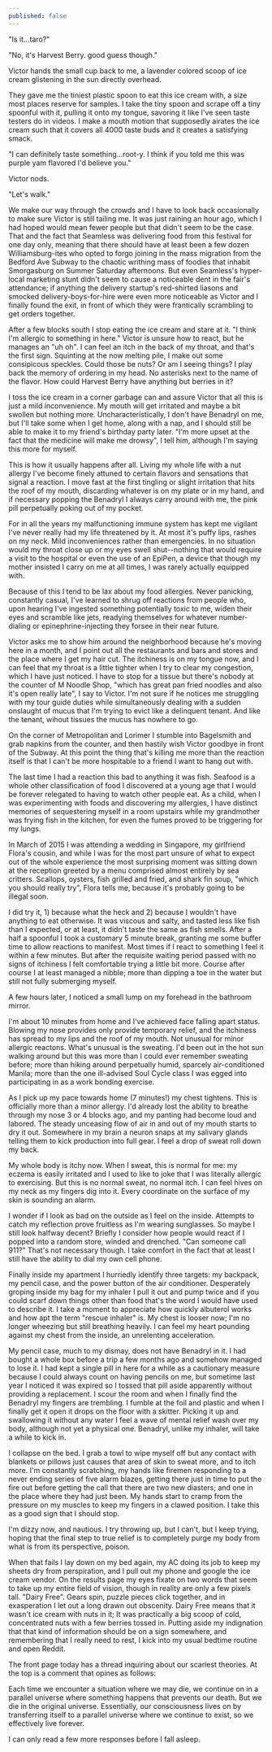 ```yaml
---
published: false
---
```





"Is it...taro?"

"No, it's Harvest Berry. good guess though."

Victor hands the small cup back to me, a lavender colored scoop of ice cream glistening in the sun directly overhead. 

They gave me the tiniest plastic spoon to eat this ice cream with, a size most places reserve for samples. I take the tiny spoon and scrape off a tiny spoonful with it, pulling it onto my tongue, savoring it like I've seen taste testers do in videos. I make a mouth motion that supposedly airates the ice cream such that it covers all 4000 taste buds and it creates a satisfying smack.

"I can definitely taste something...root-y. I think if you told me this was purple yam flavored I'd believe you."

Victor nods.

"Let's walk."

We make our way through the crowds and I have to look back occasionally to make sure Victor is still tailing me. It was just raining an hour ago, which I had hoped would mean fewer people but that didn't seem to be the case. That and the fact that Seamless was delivering food from this festival for one day only, meaning that there should have at least been a few dozen Williamsburg-ites who opted to forgo joining in the mass migration from the Bedford Ave Subway to the chaotic writhing mass of foodies that inhabit Smorgasburg on Summer Saturday afternoons. But even Seamless's hyper-local marketing stunt didn't seem to cause a noticeable dent in the fair's attendance; if anything the delivery startup's red-shirted liasons and smocked delivery-boys-for-hire were even more noticeable as Victor and I finally found the exit, in front of which they were frantically scrambling to get orders together.

After a few blocks south I stop eating the ice cream and stare at it. "I think I'm allergic to something in here." Victor is unsure how to react, but he manages an "uh oh". I can feel an itch in the back of my throat, and that's the first sign. Squinting at the now melting pile, I make out some consipicous speckles. Could those be nuts? Or am I seeing things? I play back the memory of ordering in my head. No asterisks next to the name of the flavor. How could Harvest Berry have anything but berries in it?

I toss the ice cream in a corner garbage can and assure Victor that all this is just a mild inconvenience. My mouth will get irritated and maybe a bit swollen but nothing more. Uncharacteristically, I don't have Benadryl on me, but I'll take some when I get home, along with a nap, and I should still be able to make it to my friend's birthday party later. "I'm more upset at the fact that the medicine will make me drowsy", I tell him, although I'm saying this more for myself.


This is how it usually happens after all. Living my whole life with a nut allergy I've become finely attuned to certain flavors and sensations that signal a reaction. I move fast at the first tingling or slight irritation that hits the roof of my mouth, discarding whatever is on my plate or in my hand, and if necessary popping the Benadryl I always carry around with me, the pink pill perpetually poking out of my pocket.

For in all the years my malfunctioning immune system has kept me vigilant I've never really had my life threatened by it. At most it's puffy lips, rashes on my neck. Mild inconveniences rather than emergencies. In no situation would my throat close up or my eyes swell shut--nothing that would require a visit to the hospital or even the use of an EpiPen, a device that though my mother insisted I carry on me at all times, I was rarely actually equipped with.

Because of this I tend to be lax about my food allergies. Never panicking, constantly casual, I've learned to shrug off reactions from people who, upon hearing I've ingested something potentially toxic to me, widen their eyes and scramble like jets, readying themselves for whatever number-dialing or epinephrine-injecting they forsee in their near future. 

Victor asks me to show him around the neighborhood because he's moving here in a month, and I point out all the restaurants and bars and stores and the place where I get my hair cut. The itchiness is on my tongue now, and I can feel that my throat is a little tighter when I try to clear my congestion, which I have just noticed. I have to stop for a tissue but there's nobody at the counter of M Noodle Shop, "which has great pan fried noodles and also it's open really late", I say to Victor. I'm not sure if he notices me struggling with my tour guide duties while simultaneously dealing with a sudden onslaught of mucus that I'm trying to evict like a delinquent tenant. And like the tenant, wihout tissues the mucus has nowhere to go.

On the corner of Metropolitan and Lorimer I stumble into Bagelsmith and grab napkins from the counter, and then hastily wish Victor goodbye in front of the Subway. At this point the thing that's killing me more than the reaction itself is that I can't be more hospitable to a friend I want to hang out with. 


The last time I had a reaction this bad to anything it was fish. Seafood is a whole other classification of food I discovered at a young age that I would be forever relegated to having to watch other people eat. As a child, when I was experimenting with foods and discovering my allergies, I have distinct memories of sequestering myself in a room upstairs while my grandmother was frying fish in the kitchen, for even the fumes proved to be triggering for my lungs.

In March of 2015 I was attending a wedding in Singapore, my girlfriend Flora's cousin, and while I was for the most part unsure of what to expect out of the whole experience the most surprising moment was sitting down at the reception greeted by a menu comprised almost entirely by sea critters. Scallops, oysters, fish grilled and fried, and shark fin soup, "which you should really try", Flora tells me, because it's probably going to be illegal soon.

I did try it, 1) because what the heck and 2) because I wouldn't have anything to eat otherwise. It was viscous and salty, and tasted less like fish than I expected, or at least, it didn't taste the same as fish smells. After a half a spoonful I took a customary 5 minute break, granting me some buffer time to allow reactions to manifest. Most times if I react to something I feel it within a few minutes. But after the requisite waiting period passed with no signs of itchiness I felt comfortable trying a little bit more. Course after course I at least managed a nibble; more than dipping a toe in the water but still not fully submerging myself.

A few hours later, I noticed a small lump on my forehead in the bathroom mirror. 


I'm about 10 minutes from home and I've achieved face falling apart status. Blowing my nose provides only provide temporary relief, and the itchiness has spread to my lips and the roof of my mouth. Not unusual for minor allergic reactons. What's unusual is the sweating. I'd been out in the hot sun walking around but this was more than I could ever remember sweating before; more than hiking around perpetually humid, sparcely air-conditioned Manila; more than the one ill-advised Soul Cycle class I was egged into participating in as a work bonding exercise.

As I pick up my pace towards home (7 minutes!) my chest tightens. This is officially more than a minor allergy. I'd already lost the ability to breathe through my nose 3 or 4 blocks ago, and my panting had become loud and labored. The steady unceasing flow of air in and out of my mouth starts to dry it out. Somewhere in my brain a neuron snaps at my salivary glands telling them to kick production into full gear. I feel a drop of sweat roll down my back.

My whole body is itchy now. When I sweat, this is normal for me: my eczema is easily irritated and I used to like to joke that I was literally allergic to exercising. But this is no normal sweat, no normal itch. I can feel hives on my neck as my fingers dig into it. Every coordinate on the surface of my skin is sounding an alarm.

I wonder if I look as bad on the outside as I feel on the inside. Attempts to catch my reflection prove fruitless as I'm wearing sunglasses. So maybe I still look halfway decent? Briefly I consider how people would react if I popped into a random store, winded and drenched. "Can someone call 911?" That's not necessary though. I take comfort in the fact that at least I still have the ability to dial my own cell phone.

Finally inside my apartment I hurriedly identify three targets: my backpack, my pencil case, and the power button of the air conditioner. Desperately groping inside my bag for my inhaler I pull it out and pump twice and if you could scarf down things other than food that's the word I would have used to describe it. I take a moment to appreciate how quickly albuterol works and how apt the term "rescue inhaler" is. My chest is looser now; I'm no longer wheezing but still breathing heavily. I can feel my heart pounding against my chest from the inside, an unrelenting acceleration.

My pencil case, much to my dismay, does not have Benadryl in it. I had bought a whole box before a trip a few months ago and somehow managed to lose it. I had kept a single pill in here for a while as a cautionary measure because I could always count on having pencils on me, but sometime last year I noticed it was expired so I tossed that pill aside apparently without providing a replacement. I scour the room and when I finally find the Benadryl my fingers are trembling. I fumble at the foil and plastic and when I finally get it open it drops on the floor with a skitter. Picking it up and swallowing it without any water I feel a wave of mental relief wash over my body, although not yet a physical one. Benadryl, unlike my inhaler, will take a while to kick in.

I collapse on the bed. I grab a towl to wipe myself off but any contact with blankets or pillows just causes that area of skin to sweat more, and to itch more. I'm constantly scratching, my hands like firemen responding to a never ending series of five alarm blazes, getting there just in time to put the fire out before getting the call that there are two new diasters; and one in the place where they had just been. My hands start to cramp from the pressure on my muscles to keep my fingers in a clawed position. I take this as a good sign that I should stop.

I'm dizzy now, and nautious. I try throwing up, but I can't, but I keep trying, hoping that the final step to true relief is to completely purge my body from what is from its perspective, poison.

When that fails I lay down on my bed again, my AC doing its job to keep my sheets dry from perspiration, and I pull out my phone and google the ice cream vendor. On the results page my eyes fixate on two words that seem to take up my entire field of vision, though in reality are only a few pixels tall. "Dairy Free". Gears spin, puzzle pieces click together, and in exasperation I let out a long drawn out obscenity. Dairy Free means that it wasn't ice cream with nuts in it; It was practically a big scoop of cold, concentrated nuts with a few berries tossed in. Putting aside my indignation that that kind of information should be on a sign somewhere, and remembering that I really need to rest, I kick into my usual bedtime routine and open Reddit.

The front page today has a thread inquiring about our scariest theories. At the top is a comment that opines as follows: 

Each time we encounter a situation where we may die, we continue on in a parallel universe where something happens that prevents our death. But we die in the original universe. Essentially, our consciousness lives on by transferring itself to a parallel universe where we continue to exist, so we effectively live forever.

I can only read a few more responses before I fall asleep.
